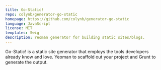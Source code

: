 ```yaml
---
title: Go-Static!
repo: colynb/generator-go-static
homepage: https://github.com/colynb/generator-go-static
language: JavaScript
license: MIT
templates: Swig
description: Yeoman generator for building static sites/blogs.
---
```


Go-Static! is a static site generator that employs the tools developers already know and love. Yeoman to scaffold out your project and Grunt to generate the output.
